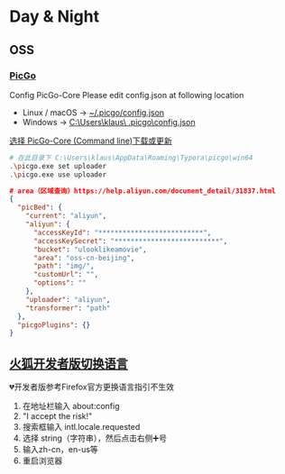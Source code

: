 # Day & Night

## OSS

### [PicGo](https://support.typora.io/Upload-Image/#picgo-core-command-line-opensource)
Config PicGo-Core
Please edit config.json at following location
  - Linux / macOS → <u>~/.picgo/config.json</u>
  - Windows → <u>C:\Users\klaus\ .picgo\config.json</u>

[选择 PicGo-Core (Command line)下载或更新](https://picgo.github.io/PicGo-Core-Doc/zh/guide/config.html#%E9%BB%98%E8%AE%A4%E9%85%8D%E7%BD%AE%E6%96%87%E4%BB%B6)
```bash
# 在此目录下 C:\Users\klaus\AppData\Roaming\Typora\picgo\win64
.\picgo.exe set uploader
.\picgo.exe use uploader
```

```json
# area（区域查询）https://help.aliyun.com/document_detail/31837.html
{
  "picBed": {
    "current": "aliyun",
    "aliyun": {
      "accessKeyId": "**************************",
      "accessKeySecret": "**************************",
      "bucket": "ulooklikeamovie",
      "area": "oss-cn-beijing",
      "path": "img/",
      "customUrl": "",
      "options": ""
    },
    "uploader": "aliyun",
    "transformer": "path"
  },
  "picgoPlugins": {}
}
```

## [火狐开发者版切换语言](https://support.mozilla.org/en-US/questions/1223719)

💔开发者版参考Firefox官方更换语言指引不生效

1. 在地址栏输入 about:config
2. "I accept the risk!"
3. 搜索框输入 intl.locale.requested
4. 选择 string（字符串），然后点击右侧➕号
5. 输入zh-cn，en-us等
6. 重启浏览器
